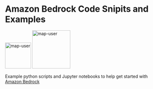 # Amazon Bedrock Code Snipits and Examples

<img width="85" alt="map-user" src="https://img.shields.io/badge/views-445-green"> <img width="125" alt="map-user" src="https://img.shields.io/badge/unique visits-029-green">

Example python scripts and Jupyter notebooks to help get started with [Amazon Bedrock](https://aws.amazon.com/bedrock/)
